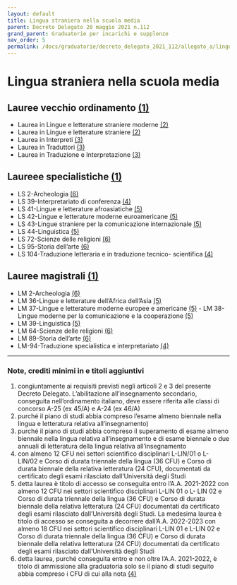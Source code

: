 ```yaml
---
layout: default
title: Lingua straniera nella scuola media
parent: Decreto Delegato 20 maggio 2021 n.112
grand_parent: Graduatorie per incarichi e supplenze
nav_order: 5
permalink: /docs/graduatorie/decreto_delegato_2021_112/allegato_a/lingua_straniera_medie
---
```


# Lingua straniera nella scuola media

## Lauree vecchio ordinamento [(1)](#nota1)
 - Laurea in Lingue e letterature straniere moderne  [(2)](#nota2)
 - Laurea in Lingue e letterature straniere  [(2)](#nota2)
 - Laurea in Interpreti  [(3)](#nota3)
 - Laurea in Traduttori  [(3)](#nota3)
 - Laurea in Traduzione e Interpretazione  [(3)](#nota3)

## Laureee specialistiche [(1)](#nota1)
 - LS 2-Archeologia  [(6)](#nota6)
 - LS 39-Interpretariato di conferenza  [(4)](#nota4)
 - LS 41-Lingue e letterature afroasiatiche  [(5)](#nota5)
 - LS 42-Lingue e letterature moderne euroamericane  [(5)](#nota5)
 - LS 43-Lingue straniere per la comunicazione internazionale  [(5)](#nota5)
 - LS 44-Linguistica  [(5)](#nota5)
 - LS 72-Scienze delle religioni  [(6)](#nota6)
 - LS 95-Storia dell’arte  [(6)](#nota6)
 - LS 104-Traduzione letteraria e in traduzione tecnico- scientifica  [(4)](#nota4)

## Lauree magistrali [(1)](#nota1)
 - LM 2-Archeologia  [(6)](#nota6)
 - LM 36-Lingue e letterature dell’Africa dell’Asia  [(5)](#nota5)
 - LM 37-Lingue e letterature moderne europee e americane  [(5)](#nota5)  - LM 38-Lingue moderne per la comunicazione e la cooperazione  [(5)](#nota5)
 - LM 39-Linguistica  [(5)](#nota5)
 - LM 64-Scienze delle religioni  [(6)](#nota6)
 - LM 89-Storia dell’arte  [(6)](#nota6)
 - LM-94-Traduzione specialistica e interpretariato  [(4)](#nota4)

---

### Note, crediti minimi in e titoli aggiuntivi
    
1. <a name="nota1"></a> congiuntamente ai requisiti previsti negli articoli 2 e 3 del presente Decreto Delegato. L’abilitazione all’insegnamento secondario, conseguita nell’ordinamento italiano, deve essere riferita alle classi di concorso A-25 (ex 45/A) e A-24 (ex 46/A)
2. <a name="nota2"></a> purché il piano di studi abbia compreso l’esame almeno biennale nella lingua e letteratura relativa all’insegnamento)
3. <a name="nota3"></a> purché il piano di studi abbia compreso il superamento di esame almeno biennale nella lingua relativa all’insegnamento e di esame biennale o due annuali di letteratura della lingua relativa all’insegnamento
4. <a name="nota4"></a> con almeno 12 CFU nei settori scientifico disciplinari L-LIN/01 o L- LIN/02 e Corso di durata triennale della lingua (36 CFU) e Corso di durata biennale della relativa letteratura (24 CFU), documentati da
certificato degli esami rilasciato dall’Università degli Studi
5. <a name="nota5"></a> detta laurea è titolo di accesso se conseguita entro l’A.A. 2021-2022 con almeno 12 CFU nei settori scientifico disciplinari L-LIN 01 o L- LIN 02 e Corso di durata triennale della lingua (36 CFU) e Corso di durata biennale della relativa letteratura (24 CFU) documentati da certificato degli esami rilasciato dall’Università degli Studi.
La medesima laurea è titolo di accesso se conseguita a decorrere dall’A.A. 2022-2023 con almeno 18 CFU nei settori scientifico disciplinari L-LIN 01 e L-LIN 02 e Corso di durata triennale della lingua (36 CFU) e Corso di durata biennale della relativa letteratura (24 CFU) documentati da certificato degli esami rilasciato dall’Università degli Studi
6. <a name="nota6"></a> detta laurea, purché conseguita entro e non oltre l’A.A. 2021-2022, è titolo di ammissione alla graduatoria solo se il piano di studi seguito abbia compreso i CFU di cui alla nota  [(4)](#nota4)